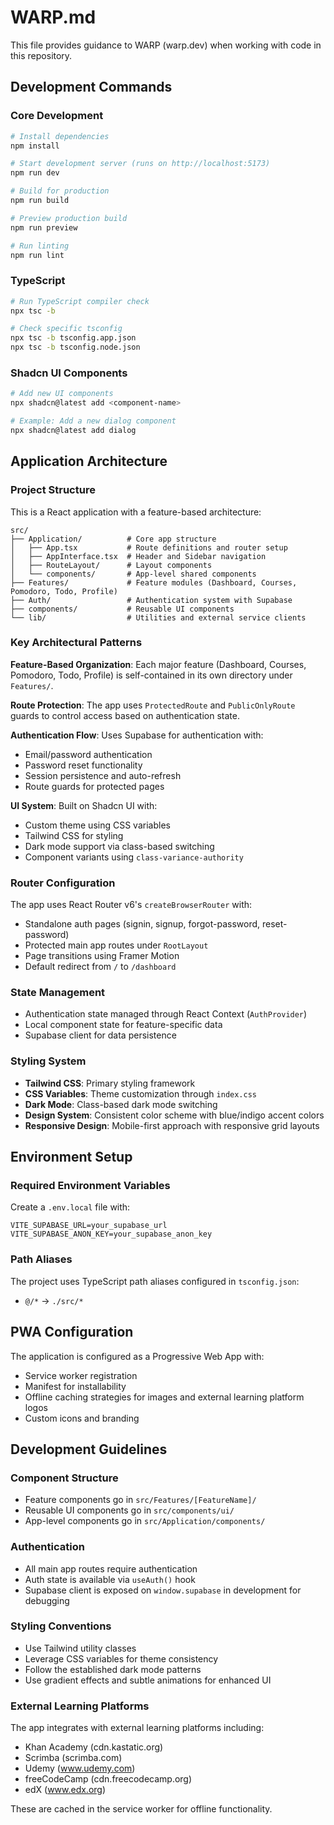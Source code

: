 # WARP.md

This file provides guidance to WARP (warp.dev) when working with code in this repository.

## Development Commands

### Core Development
```bash
# Install dependencies
npm install

# Start development server (runs on http://localhost:5173)
npm run dev

# Build for production
npm run build

# Preview production build
npm run preview

# Run linting
npm run lint
```

### TypeScript
```bash
# Run TypeScript compiler check
npx tsc -b

# Check specific tsconfig
npx tsc -b tsconfig.app.json
npx tsc -b tsconfig.node.json
```

### Shadcn UI Components
```bash
# Add new UI components
npx shadcn@latest add <component-name>

# Example: Add a new dialog component
npx shadcn@latest add dialog
```

## Application Architecture

### Project Structure
This is a React application with a feature-based architecture:

```
src/
├── Application/          # Core app structure
│   ├── App.tsx           # Route definitions and router setup
│   ├── AppInterface.tsx  # Header and Sidebar navigation
│   ├── RouteLayout/      # Layout components
│   └── components/       # App-level shared components
├── Features/             # Feature modules (Dashboard, Courses, Pomodoro, Todo, Profile)
├── Auth/                 # Authentication system with Supabase
├── components/           # Reusable UI components
└── lib/                  # Utilities and external service clients
```

### Key Architectural Patterns

**Feature-Based Organization**: Each major feature (Dashboard, Courses, Pomodoro, Todo, Profile) is self-contained in its own directory under `Features/`.

**Route Protection**: The app uses `ProtectedRoute` and `PublicOnlyRoute` guards to control access based on authentication state.

**Authentication Flow**: Uses Supabase for authentication with:
- Email/password authentication
- Password reset functionality
- Session persistence and auto-refresh
- Route guards for protected pages

**UI System**: Built on Shadcn UI with:
- Custom theme using CSS variables
- Tailwind CSS for styling
- Dark mode support via class-based switching
- Component variants using `class-variance-authority`

### Router Configuration
The app uses React Router v6's `createBrowserRouter` with:
- Standalone auth pages (signin, signup, forgot-password, reset-password)
- Protected main app routes under `RootLayout`
- Page transitions using Framer Motion
- Default redirect from `/` to `/dashboard`

### State Management
- Authentication state managed through React Context (`AuthProvider`)
- Local component state for feature-specific data
- Supabase client for data persistence

### Styling System
- **Tailwind CSS**: Primary styling framework
- **CSS Variables**: Theme customization through `index.css`
- **Dark Mode**: Class-based dark mode switching
- **Design System**: Consistent color scheme with blue/indigo accent colors
- **Responsive Design**: Mobile-first approach with responsive grid layouts

## Environment Setup

### Required Environment Variables
Create a `.env.local` file with:
```
VITE_SUPABASE_URL=your_supabase_url
VITE_SUPABASE_ANON_KEY=your_supabase_anon_key
```

### Path Aliases
The project uses TypeScript path aliases configured in `tsconfig.json`:
- `@/*` → `./src/*`

## PWA Configuration
The application is configured as a Progressive Web App with:
- Service worker registration
- Manifest for installability
- Offline caching strategies for images and external learning platform logos
- Custom icons and branding

## Development Guidelines

### Component Structure
- Feature components go in `src/Features/[FeatureName]/`
- Reusable UI components go in `src/components/ui/`
- App-level components go in `src/Application/components/`

### Authentication
- All main app routes require authentication
- Auth state is available via `useAuth()` hook
- Supabase client is exposed on `window.supabase` in development for debugging

### Styling Conventions
- Use Tailwind utility classes
- Leverage CSS variables for theme consistency
- Follow the established dark mode patterns
- Use gradient effects and subtle animations for enhanced UI

### External Learning Platforms
The app integrates with external learning platforms including:
- Khan Academy (cdn.kastatic.org)
- Scrimba (scrimba.com)
- Udemy (www.udemy.com)
- freeCodeCamp (cdn.freecodecamp.org)
- edX (www.edx.org)

These are cached in the service worker for offline functionality.